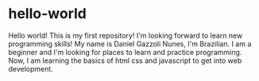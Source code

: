 # hello-world
Hello world! This is my first repository! I'm looking forward to learn new programming skills!
My name is Daniel Gazzoli Nunes, I'm Brazilian. I am a beginner and I'm looking for places to learn and practice programming.
Now, I am learning the basics of html css and javascript to get into web development.
